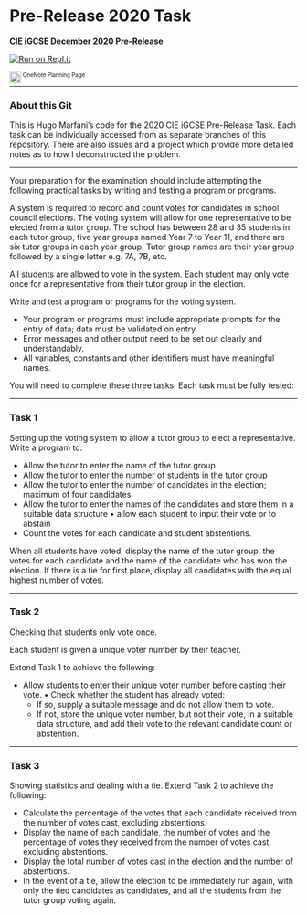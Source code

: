 # Pre-Release 2020 Task

**CIE iGCSE December 2020 Pre-Release**

[![Run on Repl.it](https://repl.it/badge/github/@A9_marfanih_y16/Pre-Release-2020#main.py)](https://repl.it/@A9_marfanih_y16/Pre-Release-2020#main.py)

<a href="https://manchestergrammarschool.sharepoint.com/sites/Section_2020-7023/_layouts/15/Doc.aspx?sourcedoc={712afe9c-ed87-451f-a10e-8f73454aca37}&action=view&wd=target%28marfanih-y16%2FPre-Release%2FCouncil.one%7C3a14fc72-e12b-4e3c-a7dd-ac41ac23afe3%2FStudent%20Council%20Pre-Release%20Task%7C0464834e-5308-4efb-8e58-160a0f33de5d%2F%29&wdorigin=703"><img src="https://cdn0.iconfinder.com/data/icons/logos-microsoft-office-365/128/Microsoft_Office-06-512.png" align="left" height="20" width="20" ></a><sub><sup>OneNote Planning Page</sup></sub>

---

### About this Git

This is Hugo Marfani’s code for the 2020 CIE iGCSE Pre-Release Task. Each task can be individually accessed from as separate branches of this repository. There are also issues and a project which provide more detailed notes as to how I deconstructed the problem.

---

Your preparation for the examination should include attempting the following practical tasks by writing and testing a program or programs.

A system is required to record and count votes for candidates in school council elections. The voting system will allow for one representative to be elected from a tutor group. The school has between 28 and 35 students in each tutor group, five year groups named Year 7 to Year 11, and there are six tutor groups in each year group. Tutor group names are their year group followed by a single letter e.g. 7A, 7B, etc.

All students are allowed to vote in the system. Each student may only vote once for a representative from their tutor group in the election.

Write and test a program or programs for the voting system.

- Your program or programs must include appropriate prompts for the entry of data; data must be validated on entry.
- Error messages and other output need to be set out clearly and understandably.
- All variables, constants and other identifiers must have meaningful names.

You will need to complete these three tasks. Each task must be fully tested:

---

### Task 1

Setting up the voting system to allow a tutor group to elect a representative. Write a program to:

- Allow the tutor to enter the name of the tutor group
- Allow the tutor to enter the number of students in the tutor group
- Allow the tutor to enter the number of candidates in the election; maximum of four candidates
- Allow the tutor to enter the names of the candidates and store them in a suitable data structure • allow each student to input their vote or to abstain
- Count the votes for each candidate and student abstentions.

When all students have voted, display the name of the tutor group, the votes for each candidate and the name of the candidate who has won the election. If there is a tie for first place, display all candidates with the equal highest number of votes.

---

### Task 2

Checking that students only vote once.

Each student is given a unique voter number by their teacher.

Extend Task 1 to achieve the following:

- Allow students to enter their unique voter number before casting their vote. • Check whether the student has already voted:
   - If so, supply a suitable message and do not allow them to vote.
   - If not, store the unique voter number, but not their vote, in a suitable data structure, and add their vote to the relevant candidate count or abstention.

---

### Task 3

Showing statistics and dealing with a tie. Extend Task 2 to achieve the following:

- Calculate the percentage of the votes that each candidate received from the number of votes cast, excluding abstentions.
- Display the name of each candidate, the number of votes and the percentage of votes they received from the number of votes cast, excluding abstentions.
- Display the total number of votes cast in the election and the number of abstentions.
- In the event of a tie, allow the election to be immediately run again, with only the tied candidates as candidates, and all the students from the tutor group voting again.
